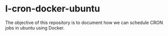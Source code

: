 # l-cron-docker-ubuntu
The objective of this repository is to document how we can schedule CRON jobs in ubuntu using Docker.
